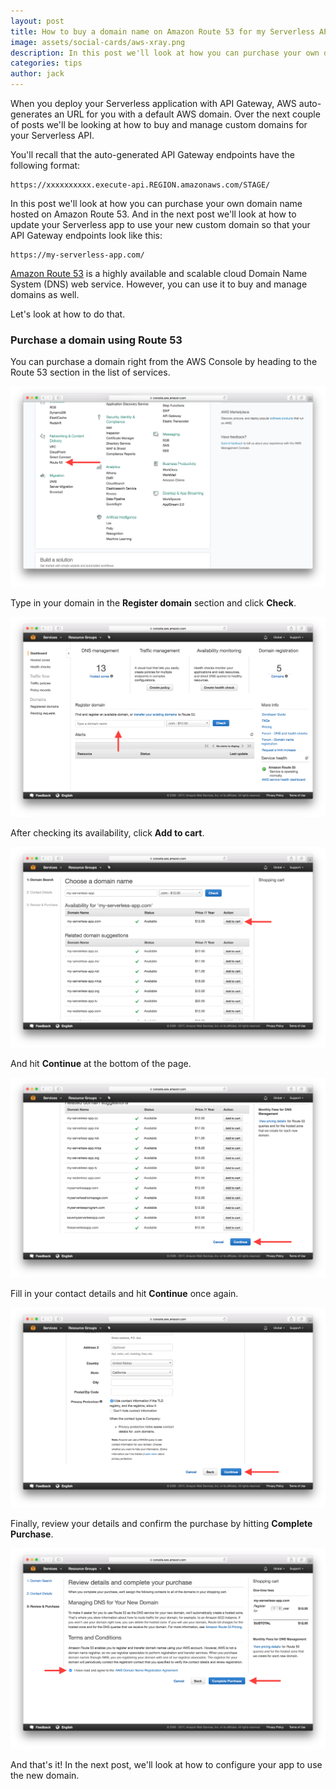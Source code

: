 ```yaml
---
layout: post
title: How to buy a domain name on Amazon Route 53 for my Serverless API?
image: assets/social-cards/aws-xray.png
description: In this post we'll look at how you can purchase your own domain name for your Serverless API using Amazon Route 53.
categories: tips
author: jack
---
```


When you deploy your Serverless application with API Gateway, AWS auto-generates an URL for you with a default AWS domain. Over the next couple of posts we'll be looking at how to buy and manage custom domains for your Serverless API.

You'll recall that the auto-generated API Gateway endpoints have the following format:

```
https://xxxxxxxxxx.execute-api.REGION.amazonaws.com/STAGE/
```

In this post we'll look at how you can purchase your own domain name hosted on Amazon Route 53. And in the next post we'll look at how to update your Serverless app to use your new custom domain so that your API Gateway endpoints look like this:

```
https://my-serverless-app.com/
```

[Amazon Route 53](https://aws.amazon.com/route53/) is a highly available and scalable cloud Domain Name System (DNS) web service. However, you can use it to buy and manage domains as well.

Let's look at how to do that.

### Purchase a domain using Route 53

You can purchase a domain right from the AWS Console by heading to the Route 53 section in the list of services.

![Select Route 53 in list of AWS services](/assets/blog/how-to-buy-a-domain-name-on-amazon-route-53-for-my-serverless-api/select-route-53-in-list-of-aws-services.png)

Type in your domain in the **Register domain** section and click **Check**.

![Check for domain availability in Route 53](/assets/blog/how-to-buy-a-domain-name-on-amazon-route-53-for-my-serverless-api/check-for-domain-availability-in-route-53.png)

After checking its availability, click **Add to cart**.

![Add new domain to cart in Route 53](/assets/blog/how-to-buy-a-domain-name-on-amazon-route-53-for-my-serverless-api/add-new-domain-to-cart-in-route-53.png)

And hit **Continue** at the bottom of the page.

![Continue add to cart in Route 53](/assets/blog/how-to-buy-a-domain-name-on-amazon-route-53-for-my-serverless-api/continue-add-to-cart-in-route-53.png)

Fill in your contact details and hit **Continue** once again.

![Fill in contact details to purchase Route 53 domain](/assets/blog/how-to-buy-a-domain-name-on-amazon-route-53-for-my-serverless-api/fill-in-contact-details-to-purchase-route-53-domain.png)

Finally, review your details and confirm the purchase by hitting **Complete Purchase**.

![Confirm Route 53 domain purchase](/assets/blog/how-to-buy-a-domain-name-on-amazon-route-53-for-my-serverless-api/confirm-route-53-domain-purchase.png)

And that's it! In the next post, we'll look at how to configure your app to use the new domain.
